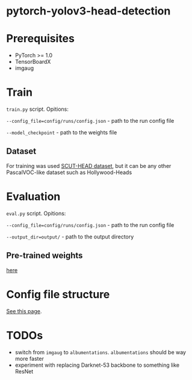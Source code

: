 
# pytorch-yolov3-head-detection

# Prerequisites

* PyTorch >= 1.0
* TensorBoardX
* imgaug

# Train

```train.py``` script. Opitions:

```--config_file=config/runs/config.json``` - path to the run config file

```--model_checkpoint``` - path to the weights file

## Dataset

For training was used [SCUT-HEAD dataset](https://github.com/HCIILAB/SCUT-HEAD-Dataset-Release), but it can be any other PascalVOC-like dataset such as Hollywood-Heads

# Evaluation

```eval.py``` script. Opitions:

```--config_file=config/runs/config.json``` - path to the run config file

```--output_dir=output/``` - path to the output directory

## Pre-trained weights

[here](https://drive.google.com/file/d/16HIJAG1lTwj3alNqxJOl8ut-lEBz11ql/view?usp=sharing)

# Config file structure

[See this page](config/runs/runs_config_docs.md).

# TODOs
 
* switch from ```imgaug``` to ```albumentations```. ```albumentations``` should be way more faster
* experiment with replacing Darknet-53 backbone to something like ResNet
